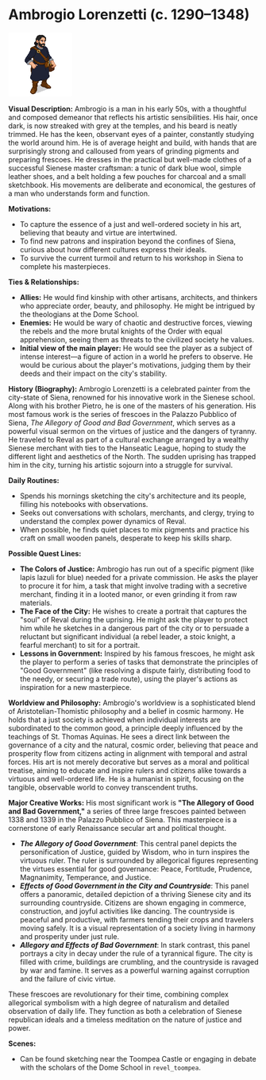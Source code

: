 # Ambrogio Lorenzetti (c. 1290–1348)

![alt text](image-21.png)

**Visual Description:**
Ambrogio is a man in his early 50s, with a thoughtful and composed demeanor that reflects his artistic sensibilities. His hair, once dark, is now streaked with grey at the temples, and his beard is neatly trimmed. He has the keen, observant eyes of a painter, constantly studying the world around him. He is of average height and build, with hands that are surprisingly strong and calloused from years of grinding pigments and preparing frescoes. He dresses in the practical but well-made clothes of a successful Sienese master craftsman: a tunic of dark blue wool, simple leather shoes, and a belt holding a few pouches for charcoal and a small sketchbook. His movements are deliberate and economical, the gestures of a man who understands form and function.

**Motivations:**
- To capture the essence of a just and well-ordered society in his art, believing that beauty and virtue are intertwined.
- To find new patrons and inspiration beyond the confines of Siena, curious about how different cultures express their ideals.
- To survive the current turmoil and return to his workshop in Siena to complete his masterpieces.

**Ties & Relationships:**
- **Allies:** He would find kinship with other artisans, architects, and thinkers who appreciate order, beauty, and philosophy. He might be intrigued by the theologians at the Dome School.
- **Enemies:** He would be wary of chaotic and destructive forces, viewing the rebels and the more brutal knights of the Order with equal apprehension, seeing them as threats to the civilized society he values.
- **Initial view of the main player:** He would see the player as a subject of intense interest—a figure of action in a world he prefers to observe. He would be curious about the player's motivations, judging them by their deeds and their impact on the city's stability.

**History (Biography):**
Ambrogio Lorenzetti is a celebrated painter from the city-state of Siena, renowned for his innovative work in the Sienese school. Along with his brother Pietro, he is one of the masters of his generation. His most famous work is the series of frescoes in the Palazzo Pubblico of Siena, *The Allegory of Good and Bad Government*, which serves as a powerful visual sermon on the virtues of justice and the dangers of tyranny. He traveled to Reval as part of a cultural exchange arranged by a wealthy Sienese merchant with ties to the Hanseatic League, hoping to study the different light and aesthetics of the North. The sudden uprising has trapped him in the city, turning his artistic sojourn into a struggle for survival.

**Daily Routines:**
- Spends his mornings sketching the city's architecture and its people, filling his notebooks with observations.
- Seeks out conversations with scholars, merchants, and clergy, trying to understand the complex power dynamics of Reval.
- When possible, he finds quiet places to mix pigments and practice his craft on small wooden panels, desperate to keep his skills sharp.

**Possible Quest Lines:**
- **The Colors of Justice:** Ambrogio has run out of a specific pigment (like lapis lazuli for blue) needed for a private commission. He asks the player to procure it for him, a task that might involve trading with a secretive merchant, finding it in a looted manor, or even grinding it from raw materials.
- **The Face of the City:** He wishes to create a portrait that captures the "soul" of Reval during the uprising. He might ask the player to protect him while he sketches in a dangerous part of the city or to persuade a reluctant but significant individual (a rebel leader, a stoic knight, a fearful merchant) to sit for a portrait.
- **Lessons in Government:** Inspired by his famous frescoes, he might ask the player to perform a series of tasks that demonstrate the principles of "Good Government" (like resolving a dispute fairly, distributing food to the needy, or securing a trade route), using the player's actions as inspiration for a new masterpiece.

**Worldview and Philosophy:**
Ambrogio's worldview is a sophisticated blend of Aristotelian-Thomistic philosophy and a belief in cosmic harmony. He holds that a just society is achieved when individual interests are subordinated to the common good, a principle deeply influenced by the teachings of St. Thomas Aquinas. He sees a direct link between the governance of a city and the natural, cosmic order, believing that peace and prosperity flow from citizens acting in alignment with temporal and astral forces. His art is not merely decorative but serves as a moral and political treatise, aiming to educate and inspire rulers and citizens alike towards a virtuous and well-ordered life. He is a humanist in spirit, focusing on the tangible, observable world to convey transcendent truths.

**Major Creative Works:**
His most significant work is **"The Allegory of Good and Bad Government,"** a series of three large frescoes painted between 1338 and 1339 in the Palazzo Pubblico of Siena. This masterpiece is a cornerstone of early Renaissance secular art and political thought.
-   ***The Allegory of Good Government***: This central panel depicts the personification of Justice, guided by Wisdom, who in turn inspires the virtuous ruler. The ruler is surrounded by allegorical figures representing the virtues essential for good governance: Peace, Fortitude, Prudence, Magnanimity, Temperance, and Justice.
-   ***Effects of Good Government in the City and Countryside***: This panel offers a panoramic, detailed depiction of a thriving Sienese city and its surrounding countryside. Citizens are shown engaging in commerce, construction, and joyful activities like dancing. The countryside is peaceful and productive, with farmers tending their crops and travelers moving safely. It is a visual representation of a society living in harmony and prosperity under just rule.
-   ***Allegory and Effects of Bad Government***: In stark contrast, this panel portrays a city in decay under the rule of a tyrannical figure. The city is filled with crime, buildings are crumbling, and the countryside is ravaged by war and famine. It serves as a powerful warning against corruption and the failure of civic virtue.

These frescoes are revolutionary for their time, combining complex allegorical symbolism with a high degree of naturalism and detailed observation of daily life. They function as both a celebration of Sienese republican ideals and a timeless meditation on the nature of justice and power.

**Scenes:**
- Can be found sketching near the Toompea Castle or engaging in debate with the scholars of the Dome School in `revel_toompea`.
